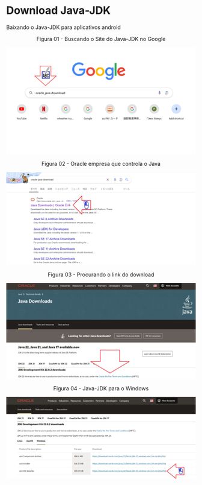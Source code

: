 # Download Java-JDK

Baixando o Java-JDK para aplicativos android

<div align="center">
Figura 01 - Buscando o Site do Java-JDK no Google
</div>

![](Imagens/Java-Windows-Download-Img01.png)

<div align="center">
Figura 02 - Oracle empresa que controla o Java
</div>

![](Imagens/Java-Windows-Download-Img02.png)

<div align="center">
Figura 03 - Procurando o link do download
</div>

![](Imagens/Java-Windows-Download-Img03.png)

<div align="center">
Figura 04 - Java-JDK para o Windows
</div>

![](Imagens/Java-Windows-Download-Img04.png)


